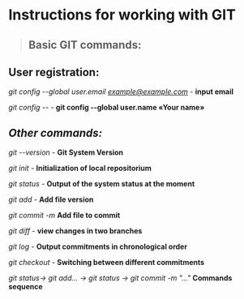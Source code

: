 # Instructions for working with GIT

>## Basic GIT commands:


## User registration:

*git config --global user.email example@example.com* - **input email**

*git config --* - **git config --global user.name «Your name»**

## *Other commands:*

*git --version* - **Git System Version**

*git init* - **Initialization of local repositorium**

*git status* - **Output of the system status at the moment**

*git add* - **Add file version**

*git commit -m* **Add file to commit**

*git diff* - **view changes in two branches**

*git log* - **Output commitments in chronological order**

*git checkout <Hash number of commitment or master>* - **Switching between different commitments**

*git status-> git add... -> git status -> git commit -m "..."* **Commands sequence**
